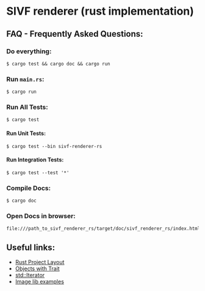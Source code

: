 # SIVF renderer (rust implementation)



## FAQ - Frequently Asked Questions:
### Do everything:
```
$ cargo test && cargo doc && cargo run
```

### Run `main.rs`:
```
$ cargo run
```

### Run All Tests:
```
$ cargo test
```
#### Run Unit Tests:
```
$ cargo test --bin sivf-renderer-rs
```
#### Run Integration Tests:
```
$ cargo test --test '*'
```

### Compile Docs:
```
$ cargo doc
```

### Open Docs in browser:
```
file:///path_to_sivf_renderer_rs/target/doc/sivf_renderer_rs/index.html
```



## Useful links:
- [Rust Project Layout](https://doc.rust-lang.org/cargo/guide/project-layout.html)
- [Objects with Trait](https://doc.rust-lang.org/book/ch17-02-trait-objects.html)
- [std::Iterator](https://doc.rust-lang.org/stable/std/iter/trait.Iterator.html)
- [Image lib examples](https://github.com/image-rs/image/tree/master/examples)

